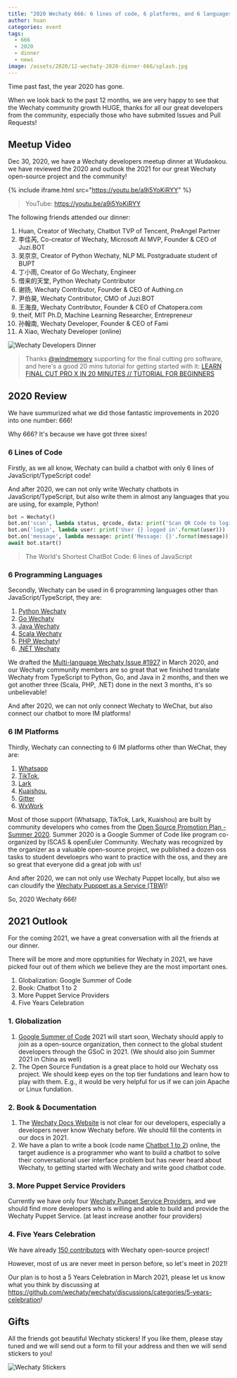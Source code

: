 ```yaml
---
title: "2020 Wechaty 666: 6 lines of code, 6 platforms, and 6 languages"
author: huan
categories: event
tags:
  - 666
  - 2020
  - dinner
  - news
image: /assets/2020/12-wechaty-2020-dinner-666/splash.jpg
---
```


Time past fast, the year 2020 has gone.

When we look back to the past 12 months, we are very happy to see that the Wechaty community growth HUGE, thanks for all our great developers from the community, especially those who have submited Issues and Pull Requests!

## Meetup Video

Dec 30, 2020, we have a Wechaty developers meetup dinner at Wudaokou. we have reviewed the 2020 and outlook the 2021 for our great Wechaty open-source project and the community!

<!-- https://wechaty.js.org/2020/08/24/add-video-to-wechaty-blog/ -->
{% include iframe.html src="https://youtu.be/a9i5YoKiRYY" %}

> YouTube: <https://youtu.be/a9i5YoKiRYY>

The following friends attended our dinner: 

1. Huan, Creator of Wechaty, Chatbot TVP of Tencent, PreAngel Partner
1. 李佳芮, Co-creator of Wechaty, Microsoft AI MVP, Founder & CEO of Juzi.BOT
1. 吴京京, Creator of Python Wechaty, NLP ML Postgraduate student of BUPT
1. 丁小雨, Creator of Go Wechaty, Engineer
1. 借来的天堂, Python Wechaty Contributor
1. 谢扬, Wechaty Contributor, Founder & CEO of Authing.cn
1. 尹伯昊, Wechaty Contributor, CMO of Juzi.BOT
1. 王海良, Wechaty Contributor, Founder & CEO of Chatopera.com
1. theif, MIT Ph.D, Machine Learning Researcher, Entrepreneur
1. 孙翰南, Wechaty Developer, Founder & CEO of Fami
1. A Xiao, Wechaty Developer (online)

![Wechaty Developers Dinner](/assets/2020/12-wechaty-2020-dinner-666/group-photo.jpg)

> Thanks [@windmemory]() supporting for the final cutting pro software, and here's a good 20 mins tutorial for getting started with it: [LEARN FINAL CUT PRO X IN 20 MINUTES // TUTORIAL FOR BEGINNERS](https://www.youtube.com/watch?v=ygBlgaT78mM)

## 2020 Review

We have summurized what we did those fantastic improvements in 2020 into one number: 666!

Why 666? It's because we have got three sixes!

### 6 Lines of Code

Firstly, as we all know, Wechaty can build a chatbot with only 6 lines of JavaScript/TypeScript code!

And after 2020, we can not only write Wechaty chatbots in JavaScript/TypeScript, but also write them in almost any languages that you are using, for example, Python!

```python
bot = Wechaty()
bot.on('scan', lambda status, qrcode, data: print('Scan QR Code to login: {}\nhttps://wechaty.js.org/qrcode/{}'.format(status, qrcode)))
bot.on('login', lambda user: print('User {} logged in'.format(user)))
bot.on('message', lambda message: print('Message: {}'.format(message)))
await bot.start()
```

> The World's Shortest ChatBot Code: 6 lines of JavaScript

### 6 Programming Languages

Secondly, Wechaty can be used in 6 programming languages other than JavaScript/TypeScript, they are:

1. [Python Wechaty](https://github.com/wechaty/python-wechaty)
1. [Go Wechaty](https://github.com/wechaty/go-wechaty)
1. [Java Wechaty](https://github.com/wechaty/java-wechaty)
1. [Scala Wechaty](https://github.com/wechaty/scala-wechaty)
1. [PHP Wechaty](https://github.com/wechaty/php-wechaty)!
1. [.NET Wechaty](https://github.com/wechaty/dotnet-wechaty)

We drafted the [Multi-language Wechaty Issue #1927](https://github.com/wechaty/wechaty/discussions/1927) in March 2020, and our Wechaty community members are so great that we finished translate Wechaty from TypeScript to Python, Go, and Java in 2 months, and then we got another three (Scala, PHP, .NET) done in the next 3 months, it's so unbelievable!

And after 2020, we can not only connect Wechaty to WeChat, but also connect our chatbot to more IM platforms!

### 6 IM Platforms

Thirdly, Wechaty can connecting to 6 IM platforms other than WeChat, they are:

1. [Whatsapp](https://github.com/wechaty/wechaty-puppet-whatsapp)
1. [TikTok](https://wechaty.js.org/2020/10/13/wechaty-puppet-douyin-final-term/), 
1. [Lark](https://wechaty.js.org/2020/09/30/wechaty-puppet-lark-final-blog/)
1. [Kuaishou](https://wechaty.js.org/2020/10/13/wechaty-puppet-kuaishou-final-term/), 
1. [Gitter](https://github.com/wechaty/wechaty-puppet-gitter)
1. [WxWork](https://github.com/juzibot/wxwork-tester)

Most of those support (Whatsapp, TikTok, Lark, Kuaishou) are built by community developers who comes from the [Open Source Promotion Plan - Summer 2020](https://isrc.iscas.ac.cn/summer2020/). Summer 2020 is a Google Summer of Code like program co-organized by ISCAS & openEuler Community. Wechaty was recognized by the organizer as a valuable open-source project, we published a dozen oss tasks to student develoeprs who want to practice with the oss, and they are so great that everyone did a great job with us!

And after 2020, we can not only use Wechaty Puppet locally, but also we can cloudify the [Wechaty Pupppet as a Service (TBW)](https://wechaty.js.org/2021-01-02-wechaty-puppet-service)!

So, 2020 Wechaty 666! 

## 2021 Outlook

For the coming 2021, we have a great conversation with all the friends at our dinner.

There will be more and more opptunities for Wechaty in 2021, we have picked four out of them which we believe they are the most important ones.

1. Globalization: Google Summer of Code
1. Book: Chatbot 1 to 2
1. More Puppet Service Providers
1. Five Years Celebration

### 1. Globalization

1. [Google Summer of Code](https://summerofcode.withgoogle.com/) 2021 will start soon, Wechaty should apply to join as a open-source organization, then connect to the global student developers through the GSoC in 2021. (We should also join Summer 2021 in China as well)
1. The Open Source Fundation is a great place to hold our Wechaty oss project. We should keep eyes on the top tier fundations and learn how to play with them. E.g., it would be very helpful for us if we can join Apache or Linux fundation.

### 2. Book & Documentation

1. The [Wechaty Docs Website](https://wechaty.js.org/docs/) is not clear for our developers, especially a developers never know Wechaty before. We should fill the contents in our docs in 2021.
1. We have a plan to write a book (code name [Chatbot 1 to 2](https://wechaty.js.org/docs/chatbot-1-to-2/)) online, the target audience is a programmer who want to build a chatbot to solve their conversational user interface problem but has never heard about Wechaty,
to getting started with Wechaty and write good chatbot code.

### 3. More Puppet Service Providers

Currently we have only four [Wechaty Puppet Service Providers](https://wechaty.js.org/docs/puppet-services), and we should find more developers who is willing and able to build and provide the Wechaty Puppet Service. (at least increase another four providers)

### 4. Five Years Celebration

We have already [150 contributors](https://docs.google.com/spreadsheets/d/1XcDoIczyIclqXP1p90Sz7S0n4Q22xjFzJmjPFlU2g1E/edit) with Wechaty open-source project! 

However, most of us are never meet in person before, so let's meet in 2021!

Our plan is to host a 5 Years Celebration in March 2021, please let us know what you think by discussing at <https://github.com/wechaty/wechaty/discussions/categories/5-years-celebration>!

## Gifts

All the friends got beautiful Wechaty stickers! If you like them, please stay tuned and we will send out a form to fill your address and then we will send stickers to you!

![Wechaty Stickers](/assets/2020/12-wechaty-2020-dinner-666/stickers.jpg)
